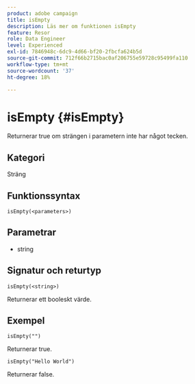 ```yaml
---
product: adobe campaign
title: isEmpty
description: Läs mer om funktionen isEmpty
feature: Resor
role: Data Engineer
level: Experienced
exl-id: 7846948c-6dc9-4d66-bf20-2fbcfa624b5d
source-git-commit: 712f66b2715bac0af206755e59728c95499fa110
workflow-type: tm+mt
source-wordcount: '37'
ht-degree: 18%

---
```


# isEmpty {#isEmpty}

Returnerar true om strängen i parametern inte har något tecken.

## Kategori

Sträng

## Funktionssyntax

`isEmpty(<parameters>)`

## Parametrar

* string

## Signatur och returtyp

`isEmpty(<string>)`

Returnerar ett booleskt värde.

## Exempel

`isEmpty("")`

Returnerar true.

`isEmpty("Hello World")`

Returnerar false.

